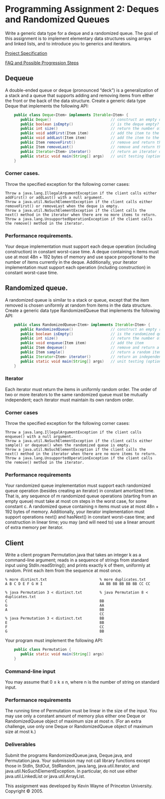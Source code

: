 # Programming Assignment 2: Deques and Randomized Queues

Write a generic data type for a deque and a randomized queue. The goal of this assignment is to implement elementary data structures using arrays and linked lists, and to introduce you to generics and iterators.

[Project Specification](http://coursera.cs.princeton.edu/algs4/assignments/queues.html)

[FAQ and Possible Progression Steps](http://coursera.cs.princeton.edu/algs4/checklists/queues.html)

## Dequeue 
A double-ended queue or deque (pronounced “deck”) is a generalization of a stack and a queue that supports adding and removing items from either the front or the back of the data structure. Create a generic data type Deque that implements the following API:
```java
    public class Deque<Item> implements Iterable<Item> {
       public Deque()                           // construct an empty deque
       public boolean isEmpty()                 // is the deque empty?
       public int size()                        // return the number of items on the deque
       public void addFirst(Item item)          // add the item to the front
       public void addLast(Item item)           // add the item to the end
       public Item removeFirst()                // remove and return the item from the front
       public Item removeLast()                 // remove and return the item from the end
       public Iterator<Item> iterator()         // return an iterator over items in order from front to end
       public static void main(String[] args)   // unit testing (optional)
    }
```
###  Corner cases.  
Throw the specified exception for the following corner cases:

    Throw a java.lang.IllegalArgumentException if the client calls either addFirst() or addLast() with a null argument.
    Throw a java.util.NoSuchElementException if the client calls either removeFirst() or removeLast when the deque is empty.
    Throw a java.util.NoSuchElementException if the client calls the next() method in the iterator when there are no more items to return.
    Throw a java.lang.UnsupportedOperationException if the client calls the remove() method in the iterator. 

### Performance requirements.  
Your deque implementation must support each deque operation (including construction) in constant worst-case time. A deque containing n items must use at most 48n + 192 bytes of memory and use space proportional to the number of items currently in the deque. Additionally, your iterator implementation must support each operation (including construction) in constant worst-case time.

## Randomized queue. 
A randomized queue is similar to a stack or queue, except that the item removed is chosen uniformly at random from items in the data structure. Create a generic data type RandomizedQueue that implements the following API:
```java
    public class RandomizedQueue<Item> implements Iterable<Item> {
       public RandomizedQueue()                 // construct an empty randomized queue
       public boolean isEmpty()                 // is the randomized queue empty?
       public int size()                        // return the number of items on the randomized queue
       public void enqueue(Item item)           // add the item
       public Item dequeue()                    // remove and return a random item
       public Item sample()                     // return a random item (but do not remove it)
       public Iterator<Item> iterator()         // return an independent iterator over items in random order
       public static void main(String[] args)   // unit testing (optional)
    }
```
### Iterator  
Each iterator must return the items in uniformly random order. The order of two or more iterators to the same randomized queue must be mutually independent; each iterator must maintain its own random order.

### Corner cases  
Throw the specified exception for the following corner cases:

    Throw a java.lang.IllegalArgumentException if the client calls enqueue() with a null argument.
    Throw a java.util.NoSuchElementException if the client calls either sample() or dequeue() when the randomized queue is empty.
    Throw a java.util.NoSuchElementException if the client calls the next() method in the iterator when there are no more items to return.
    Throw a java.lang.UnsupportedOperationException if the client calls the remove() method in the iterator. 

### Performance requirements  
Your randomized queue implementation must support each randomized queue operation (besides creating an iterator) in constant amortized time. That is, any sequence of m randomized queue operations (starting from an empty queue) must take at most cm steps in the worst case, for some constant c. A randomized queue containing n items must use at most 48n + 192 bytes of memory. Additionally, your iterator implementation must support operations next() and hasNext() in constant worst-case time; and construction in linear time; you may (and will need to) use a linear amount of extra memory per iterator.

## Client 
Write a client program Permutation.java that takes an integer k as a command-line argument; reads in a sequence of strings from standard input using StdIn.readString(); and prints exactly k of them, uniformly at random. Print each item from the sequence at most once.

    % more distinct.txt                        % more duplicates.txt
    A B C D E F G H I                          AA BB BB BB BB BB CC CC

    % java Permutation 3 < distinct.txt        % java Permutation 8 < duplicates.txt
    C                                          BB
    G                                          AA
    A                                          BB
                                               CC
    % java Permutation 3 < distinct.txt        BB
    E                                          BB
    F                                          CC
    G                                          BB

Your program must implement the following API:

```java
    public class Permutation {
       public static void main(String[] args)
    }
```

### Command-line input  
You may assume that 0 ≤ k ≤ n, where n is the number of string on standard input.

### Performance requirements  
The running time of Permutation must be linear in the size of the input. You may use only a constant amount of memory plus either one Deque or RandomizedQueue object of maximum size at most n. (For an extra challenge, use only one Deque or RandomizedQueue object of maximum size at most k.)

### Deliverables 
Submit the programs RandomizedQueue.java, Deque.java, and Permutation.java. Your submission may not call library functions except those in StdIn, StdOut, StdRandom, java.lang, java.util.Iterator, and java.util.NoSuchElementException. In particular, do not use either java.util.LinkedList or java.util.ArrayList.

This assignment was developed by Kevin Wayne of Princeton University.
Copyright © 2005.
